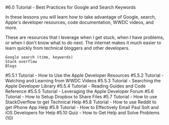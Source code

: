 
#6.0 Tutorial - Best Practices for Google and Search Keywords

In these lessons you will learn how to take advantage of Google, search, Apple's developer resources, code documentation, WWDC videos, and more. 

These are resources that I leverage when I get stuck, when I have problems, or when I don't know what to do next. The internet makes it much easier to learn quickly from technical bloggers and other developers.


	Google search (time, keywords)
	Stack overflow
	Blogs
#5.5.1 Tutorial - How to Use the Apple Developer Resources
#5.5.2 Tutorial - Watching and Learning from WWDC Videos
#5.5.3 Tutorial - Searching the Apple Developer Library
#5.5.4 Tutorial - Reading Guides and Code Reference
#5.5.5 Tutorial - Leveraging the Apple Developer Forum
#5.6 Tutorial - How to Setup Dropbox to Share Files
#5.7 Tutorial - How to use StackOverflow to get Technical Help
#5.8 Tutorial - How to use Reddit to get iPhone App Help
#5.9 Tutorial - How to Effectively Email Paul Solt and iOS Developers for Help
#5.10 Quiz - How to Get Help and Solve Problems (10)

